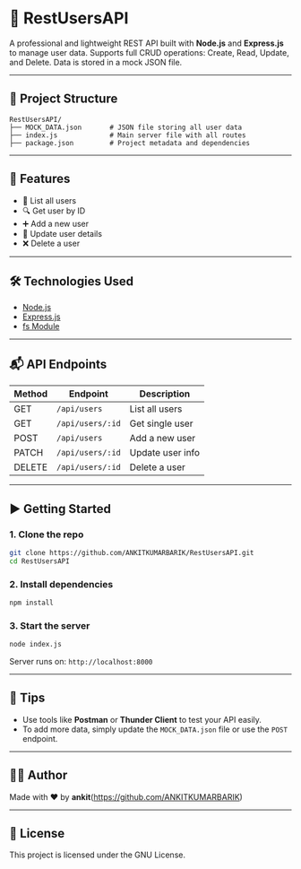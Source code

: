 
# 🚀 RestUsersAPI

A professional and lightweight REST API built with **Node.js** and **Express.js** to manage user data. Supports full CRUD operations: Create, Read, Update, and Delete. Data is stored in a mock JSON file.

---

## 📂 Project Structure

```
RestUsersAPI/
├── MOCK_DATA.json       # JSON file storing all user data
├── index.js             # Main server file with all routes
├── package.json         # Project metadata and dependencies
```

---

## 🔧 Features

- 🧾 List all users
- 🔍 Get user by ID
- ➕ Add a new user
- 📝 Update user details
- ❌ Delete a user

---

## 🛠️ Technologies Used

- [Node.js](https://nodejs.org/)
- [Express.js](https://expressjs.com/)
- [fs Module](https://nodejs.org/api/fs.html)

---

## 📬 API Endpoints

| Method | Endpoint            | Description          |
|--------|---------------------|----------------------|
| GET    | `/api/users`        | List all users       |
| GET    | `/api/users/:id`    | Get single user      |
| POST   | `/api/users`        | Add a new user       |
| PATCH  | `/api/users/:id`    | Update user info     |
| DELETE | `/api/users/:id`    | Delete a user        |

---

## ▶️ Getting Started

### 1. Clone the repo

```bash
git clone https://github.com/ANKITKUMARBARIK/RestUsersAPI.git
cd RestUsersAPI
```

### 2. Install dependencies

```bash
npm install
```

### 3. Start the server

```bash
node index.js
```

Server runs on: `http://localhost:8000`

---

## 📢 Tips

- Use tools like **Postman** or **Thunder Client** to test your API easily.
- To add more data, simply update the `MOCK_DATA.json` file or use the `POST` endpoint.

---

## 🧑‍💻 Author

Made with ❤️ by **ankit**(https://github.com/ANKITKUMARBARIK)

---

## 📜 License

This project is licensed under the GNU License.
